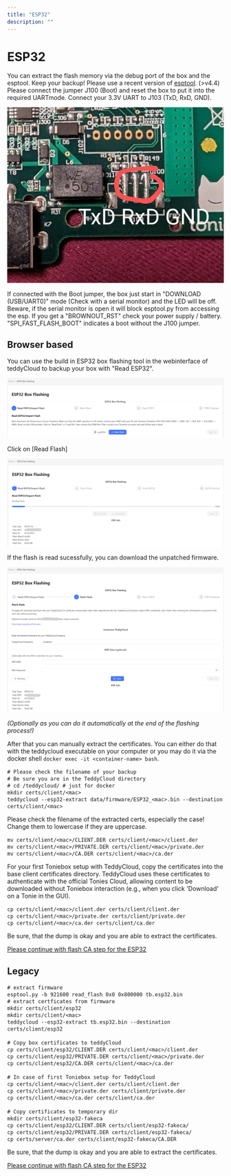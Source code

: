 ```yaml
---
title: "ESP32"
description: ""
---
```


# ESP32
You can extract the flash memory via the debug port of the box and the esptool. Keep your backup! Please use a recent version of [esptool](https://github.com/espressif/esptool). (>v4.4)
Please connect the jumper J100 (Boot) and reset the box to put it into the required UARTmode. Connect your 3.3V UART to J103 (TxD, RxD, GND).

![J103 Pinout](/img/tb-esp32-uart.jpg)

If connected with the Boot jumper, the box just start in "DOWNLOAD (USB/UART0)" mode (Check with a serial monitor) and the LED will be off. Beware, if the serial monitor is open it will block esptool.py from accessing the esp. If you get a "BROWNOUT_RST" check your power supply / battery. "SPI_FAST_FLASH_BOOT" indicates a boot without the J100 jumper. 

## Browser based
You can use the build in ESP32 box flashing tool in the webinterface of teddyCloud to backup your box with "Read ESP32".

![Initial Screen ESP32 flash](/img/esp32_gui_flashing_00_initial.png)

Click on [Read Flash]

![Read flash](/img/esp32_gui_flashing_01_readflash.png)

If the flash is read sucessfully, you can download the unpatched firmware.

![Flash successfully read](/img/esp32_gui_flashing_02_patchflash.png)


_(Optionally as you can do it automatically at the end of the flashing process!)_

After that you can manually extract the certificates. You can either do that with the teddycloud executable on your computer or you may do it via the docker shell `docker exec -it <container-name> bash`.
```
# Please check the filename of your backup
# Be sure you are in the TeddyCloud directory
# cd /teddycloud/ # just for docker
mkdir certs/client/<mac>
teddycloud --esp32-extract data/firmware/ESP32_<mac>.bin --destination certs/client/<mac>
```
Please check the filename of the extracted certs, especially the case! Change them to lowercase if they are uppercase.
```
mv certs/client/<mac>/CLIENT.DER certs/client/<mac>/client.der
mv certs/client/<mac>/PRIVATE.DER certs/client/<mac>/private.der
mv certs/client/<mac>/CA.DER certs/client/<mac>/ca.der
```
For your first Toniebox setup with TeddyCloud, copy the certificates into the base client certificates directory. TeddyCloud uses these certificates to authenticate with the official Tonies Cloud, allowing content to be downloaded without Toniebox interaction (e.g., when you click 'Download' on a Tonie in the GUI).
```
cp certs/client/<mac>/client.der certs/client/client.der
cp certs/client/<mac>/private.der certs/client/private.der
cp certs/client/<mac>/ca.der certs/client/ca.der
```

Be sure, that the dump is okay and you are able to extract the certificates. 

[Please continue with flash CA step for the ESP32](../../flash-ca/esp32)

## Legacy
```
# extract firmware
esptool.py -b 921600 read_flash 0x0 0x800000 tb.esp32.bin
# extract certficates from firmware
mkdir certs/client/esp32
mkdir certs/client/<mac>
teddycloud --esp32-extract tb.esp32.bin --destination certs/client/esp32

# Copy box certificates to teddyCloud
cp certs/client/esp32/CLIENT.DER certs/client/<mac>/client.der
cp certs/client/esp32/PRIVATE.DER certs/client/<mac>/private.der
cp certs/client/esp32/CA.DER certs/client/<mac>/ca.der

# In case of first Toniebox setup for TeddyCloud
cp certs/client/<mac>/client.der certs/client/client.der
cp certs/client/<mac>/private.der certs/client/private.der
cp certs/client/<mac>/ca.der certs/client/ca.der

# Copy certificates to temporary dir
mkdir certs/client/esp32-fakeca
cp certs/client/esp32/CLIENT.DER certs/client/esp32-fakeca/
cp certs/client/esp32/PRIVATE.DER certs/client/esp32-fakeca/
cp certs/server/ca.der certs/client/esp32-fakeca/CA.DER
```

Be sure, that the dump is okay and you are able to extract the certificates. 

[Please continue with flash CA step for the ESP32](../../flash-ca/esp32)

